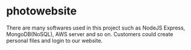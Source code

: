 # photowebsite
There are many softwares used in this project such as NodeJS Express, MongoDB(NoSQL), AWS server and so on. Customers could create personal files and login to our website.
